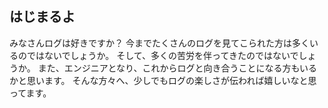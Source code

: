 ## はじまるよ

みなさんログは好きですか？
今までたくさんのログを見てこられた方は多くいるのではないでしょうか。
そして、多くの苦労を伴ってきたのではないでしょうか。
また、エンジニアとなり、これからログと向き合うことになる方もいるかと思います。
そんな方々へ、少しでもログの楽しさが伝われば嬉しいなと思ってます。


